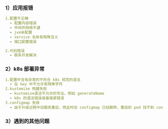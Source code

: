 ### 1）应用报错
```yaml
1.配置不正确
  - 配置内容错误
  - 中间件网络不通
  - jvm未配置
  - service 名称有特殊含义
  - 端口配置错误

2.代码错误
  - 联系开发解决
```

### 2）k8s 部署异常
```yaml
1.配置中含有异常的不符合 k8s 规范的语法
  - 在 key 中不允许有特殊字符
2.kustomize 构建失败
  - kustomize语法不允许的写法，例如 generateName
  - k8s 的语法错误或者缩紧错误
3.configmap 失效
  - 由于升级过程中旧服务重启，而此时旧 configmap 已经删除，重启的 pod 找不到 configmap 进而无法启动，删除旧 rs 即可
```

### 3）遇到的其他问题
